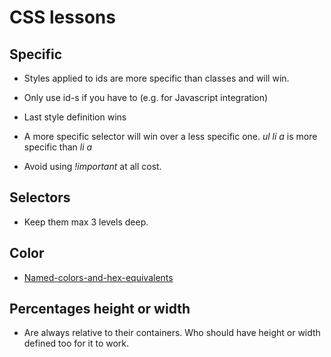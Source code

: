 # CSS lessons

## Specific

* Styles applied to ids are more specific than classes and will win.

* Only use id-s if you have to (e.g. for Javascript integration)

* Last style definition wins

* A more specific selector will win over a less specific one. *ul li a* is more
specific than *li a*

* Avoid using *!important*  at all cost.

## Selectors

* Keep them max 3 levels deep.

## Color

* [Named-colors-and-hex-equivalents](https://css-tricks.com/snippets/css/named-colors-and-hex-equivalents/)

## Percentages height or width

* Are always relative to their containers. Who should have height or width defined too for it to work.
